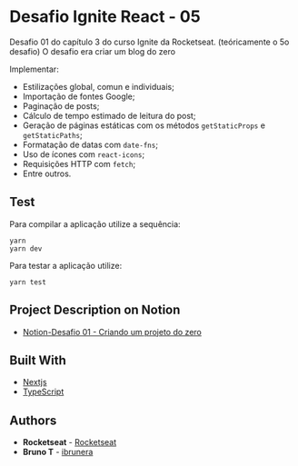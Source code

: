 # Desafio Ignite React - 05

Desafio 01 do capítulo 3 do curso Ignite da Rocketseat.
(teóricamente o 5o desafio)
O desafio era criar um blog do zero


Implementar:
- Estilizações global, comun e individuais;
- Importação de fontes Google;
- Paginação de posts;
- Cálculo de tempo estimado de leitura do post;
- Geração de páginas estáticas com os métodos `getStaticProps` e `getStaticPaths`;
- Formatação de datas com `date-fns`;
- Uso de ícones com `react-icons`;
- Requisições HTTP com `fetch`;
- Entre outros.


## Test
Para compilar a aplicação utilize a sequência: 
```
yarn
yarn dev
```

Para testar a aplicação utilize:
```
yarn test
```
## Project Description on Notion

* [Notion-Desafio 01 - Criando um projeto do zero](https://www.notion.so/Desafio-01-Criando-um-projeto-do-zero-b1a3645d286b4eec93f5f1f5476d0ff7)

## Built With

* [Nextjs](https://nextjs.org/) 
* [TypeScript](https://www.typescriptlang.org/) 


## Authors

* **Rocketseat** - [Rocketseat](https://github.com/Rocketseat)
* **Bruno T** - [ibrunera](https://github.com/ibrunera)
